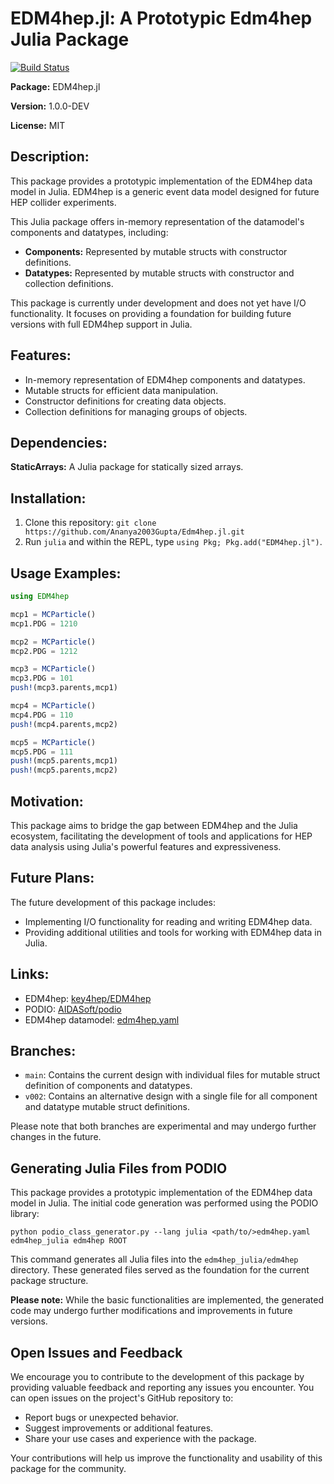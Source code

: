 # EDM4hep.jl: A Prototypic Edm4hep Julia Package
[![Build Status](https://github.com/Ananya2003Gupta/Edm4hep.jl/actions/workflows/CI.yml/badge.svg?branch=main)](https://github.com/Ananya2003Gupta/Edm4hep.jl/actions/workflows/CI.yml?query=branch%3Amain)

**Package:** EDM4hep.jl

**Version:** 1.0.0-DEV

**License:** MIT

## **Description:**

This package provides a prototypic implementation of the EDM4hep data model in Julia. 
EDM4hep is a generic event data model designed for future HEP collider experiments. 

This Julia package offers in-memory representation of the datamodel's components and datatypes, including:

* **Components:** Represented by mutable structs with constructor definitions.
* **Datatypes:** Represented by mutable structs with constructor and collection definitions.

This package is currently under development and does not yet have I/O functionality. It focuses on providing a foundation for building future versions with full EDM4hep support in Julia.

## **Features:**

* In-memory representation of EDM4hep components and datatypes.
* Mutable structs for efficient data manipulation.
* Constructor definitions for creating data objects.
* Collection definitions for managing groups of objects.

## **Dependencies:**

**StaticArrays:** A Julia package for statically sized arrays.

## **Installation:**

1. Clone this repository: `git clone https://github.com/Ananya2003Gupta/Edm4hep.jl.git`
2. Run `julia` and within the REPL, type `using Pkg; Pkg.add("EDM4hep.jl")`.

## **Usage Examples:**

```julia
using EDM4hep

mcp1 = MCParticle()
mcp1.PDG = 1210

mcp2 = MCParticle()
mcp2.PDG = 1212

mcp3 = MCParticle()
mcp3.PDG = 101
push!(mcp3.parents,mcp1)

mcp4 = MCParticle()
mcp4.PDG = 110
push!(mcp4.parents,mcp2)

mcp5 = MCParticle()
mcp5.PDG = 111
push!(mcp5.parents,mcp1)
push!(mcp5.parents,mcp2)

```

## **Motivation:**

This package aims to bridge the gap between EDM4hep and the Julia ecosystem, facilitating the development of tools and applications for HEP data analysis using Julia's powerful features and expressiveness.

## **Future Plans:**

The future development of this package includes:

* Implementing I/O functionality for reading and writing EDM4hep data.
* Providing additional utilities and tools for working with EDM4hep data in Julia.

## **Links:**

* EDM4hep: [key4hep/EDM4hep](https://github.com/key4hep/EDM4hep)
* PODIO: [AIDASoft/podio](https://github.com/AIDASoft/podio)
* EDM4hep datamodel: [edm4hep.yaml](https://github.com/key4hep/EDM4hep/blob/main/edm4hep.yaml)

## **Branches:**

* `main`: Contains the current design with individual files for mutable struct definition of components and datatypes.
* `v002`: Contains an alternative design with a single file for all component and datatype mutable struct definitions.

Please note that both branches are experimental and may undergo further changes in the future.

## Generating Julia Files from PODIO

This package provides a prototypic implementation of the EDM4hep data model in Julia. The initial code generation was performed using the PODIO library:

```
python podio_class_generator.py --lang julia <path/to/>edm4hep.yaml edm4hep_julia edm4hep ROOT
```

This command generates all Julia files into the `edm4hep_julia/edm4hep` directory. These generated files served as the foundation for the current package structure.

**Please note:** While the basic functionalities are implemented, the generated code may undergo further modifications and improvements in future versions.

## Open Issues and Feedback

We encourage you to contribute to the development of this package by providing valuable feedback and reporting any issues you encounter. You can open issues on the project's GitHub repository to:

* Report bugs or unexpected behavior.
* Suggest improvements or additional features.
* Share your use cases and experience with the package.

Your contributions will help us improve the functionality and usability of this package for the community.
